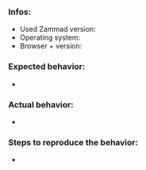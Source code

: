 <!-- Please use this template.
Hi there - thanks for filling an issue. Please ensure the following things before creating an issue - thank you! 🤓

- Search existing issues and the CHANGELOG.md for your issue - there might be a solution already
- Make sure to use the latest version of Zammad if possible
- Add the `log/production.log` file from your system. Attention: Make sure no confidential data is in it!
-->

### Infos:

* Used Zammad version: 
* Operating system: 
* Browser + version: 


### Expected behavior:

* 


### Actual behavior:

* 


### Steps to reproduce the behavior:

* 

